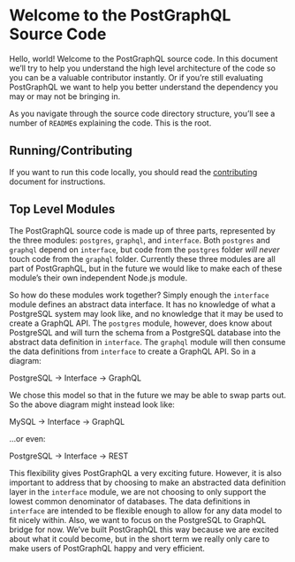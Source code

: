 # Welcome to the PostGraphQL Source Code
Hello, world! Welcome to the PostGraphQL source code. In this document we’ll try to help you understand the high level architecture of the code so you can be a valuable contributor instantly. Or if you’re still evaluating PostGraphQL we want to help you better understand the dependency you may or may not be bringing in.

As you navigate through the source code directory structure, you’ll see a number of `README`s explaining the code. This is the root.

## Running/Contributing

If you want to run this code locally, you should read the [contributing](../CONTRIBUTING.md) document for instructions.

## Top Level Modules
The PostGraphQL source code is made up of three parts, represented by the three modules: `postgres`, `graphql`, and `interface`. Both `postgres` and `graphql` depend on `interface`, but code from the `postgres` folder *will never* touch code from the `graphql` folder. Currently these three modules are all part of PostGraphQL, but in the future we would like to make each of these module’s their own independent Node.js module.

So how do these modules work together? Simply enough the `interface` module defines an abstract data interface. It has no knowledge of what a PostgreSQL system may look like, and no knowledge that it may be used to create a GraphQL API. The `postgres` module, however, does know about PostgreSQL and will turn the schema from a PostgreSQL database into the abstract data definition in `interface`. The `graphql` module will then consume the data definitions from `interface` to create a GraphQL API. So in a diagram:

PostgreSQL → Interface → GraphQL

We chose this model so that in the future we may be able to swap parts out. So the above diagram might instead look like:

MySQL → Interface → GraphQL

…or even:

PostgreSQL → Interface → REST

This flexibility gives PostGraphQL a very exciting future. However, it is also important to address that by choosing to make an abstracted data definition layer in the `interface` module, we are not choosing to only support the lowest common denominator of databases. The data definitions in `interface` are intended to be flexible enough to allow for any data model to fit nicely within. Also, we want to focus on the PostgreSQL to GraphQL bridge for now. We’ve built PostGraphQL this way because we are excited about what it could become, but in the short term we really only care to make users of PostGraphQL happy and very efficient.
